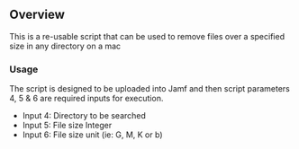 ## Overview
This is a re-usable script that can be used to remove files over a specified size in any directory on a mac

### Usage
The script is designed to be uploaded into Jamf and then script parameters 4, 5 & 6 are required inputs for execution.
* Input 4: Directory to be searched
* Input 5: File size Integer
* Input 6: File size unit (ie: G, M, K or b)
